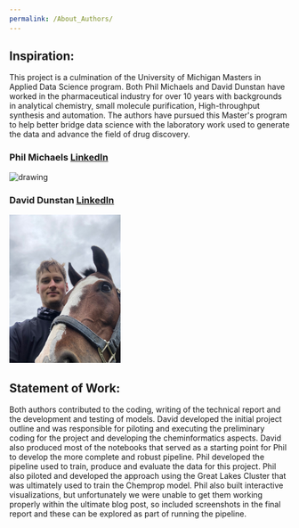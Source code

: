 ```yaml
---
permalink: /About_Authors/
---
```


## Inspiration:
This project is a culmination of the University of Michigan Masters in Applied Data Science program. Both Phil Michaels and David Dunstan have worked in the pharmaceutical industry for over 10 years with backgrounds in analytical chemistry, small molecule purification, High-throughput synthesis and automation. The authors have pursued this Master's program to help better bridge data science with the laboratory work used to generate the data and advance the field of drug discovery.

### Phil Michaels [LinkedIn](https://www.linkedin.com/in/philip-michaels-9234b47b/)
<img src="IMG-0019.JPG" alt="drawing" width="200"/>

### David Dunstan [LinkedIn](https://www.linkedin.com/in/david-dunstan-40a2aa55/)
<img src="IMG_2739.jpg" alt="drawing" width="200"/>

## Statement of Work:
Both authors contributed to the coding, writing of the technical report and the development and testing of models. David developed the initial project outline and was responsible for piloting and executing the preliminary coding for the project and developing the cheminformatics aspects. David also produced most of the notebooks that served as a starting point for Phil to develop the more complete and robust pipeline. Phil developed the pipeline used to train, produce and evaluate the data for this project. Phil also piloted and developed the approach using the Great Lakes Cluster that was ultimately used to train the Chemprop model. Phil also built interactive visualizations, but unfortunately we were unable to get them working properly within the ultimate blog post, so included screenshots in the final report and these can be explored as part of running the pipeline. 
